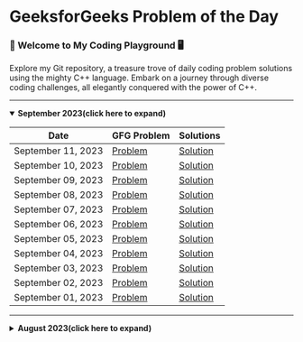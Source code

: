 # GeeksforGeeks Problem of the Day
### 🚀 Welcome to My Coding Playground 🖥️
Explore my Git repository, a treasure trove of daily coding problem solutions using the mighty C++ language. Embark on a journey through diverse coding challenges, all elegantly conquered with the power of C++.

---
<details open>
<summary><strong>September 2023(click here to expand)</strong></summary>

| Date               | GFG Problem                                                                                          | Solutions                                     |
| ------------------ | ---------------------------------------------------------------------------------------------------- | --------------------------------------------- |
| September 11, 2023 | [Problem](https://practice.geeksforgeeks.org/problems/lucky-numbers2911/1)                           | [Solution](./september-2023/11-september.cpp) |
| September 10, 2023 | [Problem](https://practice.geeksforgeeks.org/problems/insert-a-node-in-a-bst/1)                      | [Solution](./september-2023/10-september.cpp) |
| September 09, 2023 | [Problem](https://practice.geeksforgeeks.org/problems/kth-largest-element-in-bst/1)                  | [Solution](./september-2023/09-september.cpp) |
| September 08, 2023 | [Problem](https://practice.geeksforgeeks.org/problems/binary-tree-to-bst/1)                          | [Solution](./september-2023/08-september.cpp) |
| September 07, 2023 | [Problem](https://practice.geeksforgeeks.org/problems/minimum-multiplications-to-reach-end/1)        | [Solution](./september-2023/07-september.cpp) |
| September 06, 2023 | [Problem](https://practice.geeksforgeeks.org/problems/print-adjacency-list-1587115620/1)             | [Solution](./september-2023/06-september.cpp) |
| September 05, 2023 | [Problem](https://practice.geeksforgeeks.org/problems/print-adjacency-list-1587115620/1)             | [Solution](./september-2023/05-september.cpp) |
| September 04, 2023 | [Problem](https://practice.geeksforgeeks.org/problems/replace-os-with-xs0052/1)                      | [Solution](./september-2023/04-september.cpp) |
| September 03, 2023 | [Problem](https://practice.geeksforgeeks.org/problems/check-if-tree-is-isomorphic/1)                 | [Solution](./september-2023/03-september.cpp) |
| September 02, 2023 | [Problem](https://practice.geeksforgeeks.org/problems/leaf-under-budget/1)                           | [Solution](./september-2023/02-september.cpp) |
| September 01, 2023 | [Problem](https://practice.geeksforgeeks.org/problems/leftmost-and-rightmost-nodes-of-binary-tree/1) | [Solution](./september-2023/01-september.cpp) |

</details>

---

<details>
<summary><strong>August 2023(click here to expand)</strong></summary>


| Date            | GFG Problem                                                                                               | Solutions                                   |
| --------------- | --------------------------------------------------------------------------------------------------------- | ------------------------------------------- |
| August 31, 2023 | [Problem](https://practice.geeksforgeeks.org/problems/avl-tree-deletion/1)                                | [Solution](./august-2023/31-august.cpp)     |
| August 30, 2023 | [Problem](https://practice.geeksforgeeks.org/problems/delete-a-node-in-single-linked-list/1)              | [Solution](./august-2023/30-august.cpp)     |
| August 29, 2023 | [Problem](https://practice.geeksforgeeks.org/problems/delete-nodes-having-greater-value-on-right/1)       | [Solution](./august-2023/29-august.cpp)     |
| August 28, 2023 | [Problem](https://practice.geeksforgeeks.org/problems/remove-duplicate-element-from-sorted-linked-list/1) | [Solution](./august-2023/28-august.cpp)     |
| August 27, 2023 | [Problem](https://practice.geeksforgeeks.org/problems/reverse-a-string/1)                                 | [Solution](./august-2023/27-august.cpp)     |
| August 25, 2023 | [Problem](https://practice.geeksforgeeks.org/problems/palindrome-string0817/1)                            | [Solution](./august-2023/25-august.cpp)     |
| August 24, 2023 | [Problem](https://practice.geeksforgeeks.org/problems/multiply-two-strings/1)                             | [Solution](./august-2023/24-august.cpp)     |
| August 23, 2023 | [Problem](https://practice.geeksforgeeks.org/problems/find-the-string-in-grid0111/1)                      | [Solution](./august-2023/23-august.cpp)     |
| August 22, 2023 | [Problem](https://practice.geeksforgeeks.org/problems/make-matrix-beautiful-1587115620/1)                 | [Solution](./august-2023/22-august.cpp)     |
| August 21, 2023 | [Problem](https://practice.geeksforgeeks.org/problems/surround-the-1s2505/1)                              | [Solution](./august-2023/21-august.cpp)     |
| August 20, 2023 | [Problem](https://practice.geeksforgeeks.org/problems/number-of-occurrence2259/1)                         | [Solution 1](./august-2023/20-august_1.cpp) |
|                 |                                                                                                           | [Solution 2](./august-2023/20-august_2.cpp) |
| August 19, 2023 | [Problem](https://practice.geeksforgeeks.org/problems/subarray-with-given-sum-1587115621/1)               | [Solution](./august-2023/19-august_2.cpp)   |
| August 18, 2023 | [Problem](https://practice.geeksforgeeks.org/problems/leaders-in-an-array-1587115620/1)                   | [Solution](./august-2023/18-august.cpp)     |
| August 17, 2023 | [Problem](https://practice.geeksforgeeks.org/problems/next-smallest-palindrome4740/1)                     | [Solution](./august-2023/17-august.cpp)     |
| August 16, 2023 | [Problem](https://practice.geeksforgeeks.org/problems/nth-catalan-number0817/1)                           | [Solution](./august-2023/16-august.cpp)     |
| August 15, 2023 | [Problem](https://practice.geeksforgeeks.org/problems/flip-bits0240/1)                                    | [Solution](./august-2023/15-august.cpp)     |
| August 14, 2023 | [Problem](https://practice.geeksforgeeks.org/problems/finding-the-numbers0215/1)                          | [Solution](./august-2023/14-august.cpp)     |
| August 13, 2023 | [Problem](https://practice.geeksforgeeks.org/problems/nth-fibonacci-number1335/1)                         | [Solution 1](./august-2023/13-august_1.cpp) |
|                 |                                                                                                           | [Solution 2](./august-2023/13-august_2.cpp) |
| August 12, 2023 | [Problem](https://practice.geeksforgeeks.org/problems/longest-increasing-subsequence-1587115620/1)        | [Solution](./august-2023/12-august.cpp)     |
| August 11, 2023 | [Problem](https://practice.geeksforgeeks.org/problems/coin-change2448/1)                                  | [Solution](./august-2023/11-august.cpp)     |
| August 10, 2023 | [Problem](https://practice.geeksforgeeks.org/problems/longest-common-subsequence-1587115620/1)            | [Solution](./august-2023/10-august.cpp)     |
| August 06, 2023 | [Problem](https://practice.geeksforgeeks.org/problems/permutations-of-a-given-string-1587115620/1)        | [Solution 1](./august-2023/06-august_1.cpp) |
|                 |                                                                                                           | [Solution 2](./august-2023/06-august_2.cpp) |
| August 05, 2023 | [Problem](https://practice.geeksforgeeks.org/problems/chocolate-distribution-problem3825/1)               | [Solution](./august-2023/05-august.cpp)     |
| August 04, 2023 | [Problem](https://practice.geeksforgeeks.org/problems/reverse-a-stack/1)                                  | [Solution](./august-2023/04-august.cpp)     |

</details>
